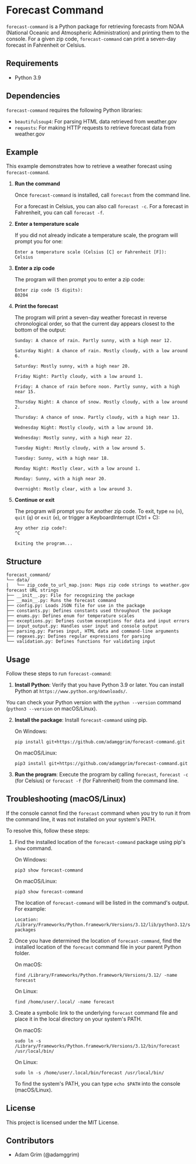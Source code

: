 # Forecast Command

`forecast-command` is a Python package for retrieving forecasts from NOAA (National Oceanic and Atmospheric Administration) and printing them to the console. For a given zip code, `forecast-command` can print a seven-day forecast in Fahrenheit or Celsius.

## Requirements

- Python 3.9

## Dependencies

`forecast-command` requires the following Python libraries:

- `beautifulsoup4`: For parsing HTML data retrieved from weather.gov
- `requests`: For making HTTP requests to retrieve forecast data from weather.gov

## Example

This example demonstrates how to retrieve a weather forecast using `forecast-command`.

1. **Run the command**

    Once `forecast-command` is installed, call `forecast` from the command line.

    For a forecast in Celsius, you can also call `forecast -c`. For a forecast in Fahrenheit, you can call `forecast -f`.

2. **Enter a temperature scale**

    If you did not already indicate a temperature scale, the program will prompt you for one:

    ```
    Enter a temperature scale (Celsius [C] or Fahrenheit [F]):
    Celsius
    ```

3. **Enter a zip code**

    The program will then prompt you to enter a zip code:

    ```
    Enter zip code (5 digits):
    80204
    ```

4. **Print the forecast**

    The program will print a seven-day weather forecast in reverse chronological order, so that the current day appears closest to the bottom of the output:

    ```
    Sunday: A chance of rain. Partly sunny, with a high near 12.

    Saturday Night: A chance of rain. Mostly cloudy, with a low around 6.

    Saturday: Mostly sunny, with a high near 20.

    Friday Night: Partly cloudy, with a low around 1.

    Friday: A chance of rain before noon. Partly sunny, with a high near 15.

    Thursday Night: A chance of snow. Mostly cloudy, with a low around 2.

    Thursday: A chance of snow. Partly cloudy, with a high near 13.

    Wednesday Night: Mostly cloudy, with a low around 10.

    Wednesday: Mostly sunny, with a high near 22.

    Tuesday Night: Mostly cloudy, with a low around 5.

    Tuesday: Sunny, with a high near 18.

    Monday Night: Mostly clear, with a low around 1.

    Monday: Sunny, with a high near 20.

    Overnight: Mostly clear, with a low around 3.
    ```

5. **Continue or exit**

    The program will prompt you for another zip code. To exit, type `no` (`n`), `quit` (`q`) or `exit` (`e`), or trigger a KeyboardInterrupt (Ctrl + C):

    ```
    Any other zip code?:
    ^C

    Exiting the program...
    ```

## Structure

```
forecast_command/
└── data/
|   └── zip_code_to_url_map.json: Maps zip code strings to weather.gov forecast URL strings
├── __init__.py: File for recognizing the package
├── __main__.py: Runs the forecast command
├── config.py: Loads JSON file for use in the package
├── constants.py: Defines constants used throughout the package
├── enums.py: Defines enum for temperature scales
├── exceptions.py: Defines custom exceptions for data and input errors
├── input_output.py: Handles user input and console output
├── parsing.py: Parses input, HTML data and command-line arguments
├── regexes.py: Defines regular expressions for parsing
└── validation.py: Defines functions for validating input
```

## Usage

Follow these steps to run `forecast-command`:

1. **Install Python**: Verify that you have Python 3.9 or later. You can install Python at `https://www.python.org/downloads/`.

You can check your Python version with the `python --version` command (`python3 --version` on macOS/Linux).

2. **Install the package**: Install `forecast-command` using pip.

    On Windows:

    ```
    pip install git+https://github.com/adamggrim/forecast-command.git
    ```

    On macOS/Linux:

    ```
    pip3 install git+https://github.com/adamggrim/forecast-command.git
    ```

4. **Run the program**: Execute the program by calling `forecast`, `forecast -c` (for Celsius) or `forecast -f` (for Fahrenheit) from the command line.

## Troubleshooting (macOS/Linux)

If the console cannot find the `forecast` command when you try to run it from the command line, it was not installed on your system's PATH.

To resolve this, follow these steps:

1. Find the installed location of the `forecast-command` package using pip's `show` command.

    On Windows:
    ```
    pip3 show forecast-command
    ```

    On macOS/Linux:
    ```
    pip3 show forecast-command
    ```

    The location of `forecast-command` will be listed in the command's output. For example:
    ```
    Location: /Library/Frameworks/Python.framework/Versions/3.12/lib/python3.12/site-packages
    ```

2. Once you have determined the location of `forecast-command`, find the installed location of the `forecast` command file in your parent Python folder.

    On macOS:
    ```
    find /Library/Frameworks/Python.framework/Versions/3.12/ -name forecast
    ```

    On Linux:
    ```
    find /home/user/.local/ -name forecast
    ```

3. Create a symbolic link to the underlying `forecast` command file and place it in the local directory on your system's PATH.

    On macOS:

    ```
    sudo ln -s /Library/Frameworks/Python.framework/Versions/3.12/bin/forecast /usr/local/bin/
    ```

    On Linux:

    ```
    sudo ln -s /home/user/.local/bin/forecast /usr/local/bin/
    ```

    To find the system's PATH, you can type `echo $PATH` into the console (macOS/Linux).

## License

This project is licensed under the MIT License.

## Contributors

- Adam Grim (@adamggrim)
